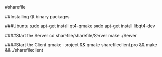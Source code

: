#sharefile

##Installing Qt binary packages

###Ubuntu
    sudo apt-get install qt4-qmake
    sudo apt-get install libqt4-dev
    
####Start the Server
    cd sharefile/sharefile/Server
    make
    ./Server <port number>
    
####Start the Client
    qmake -project && qmake sharefileclient.pro && make && ./sharefileclient
